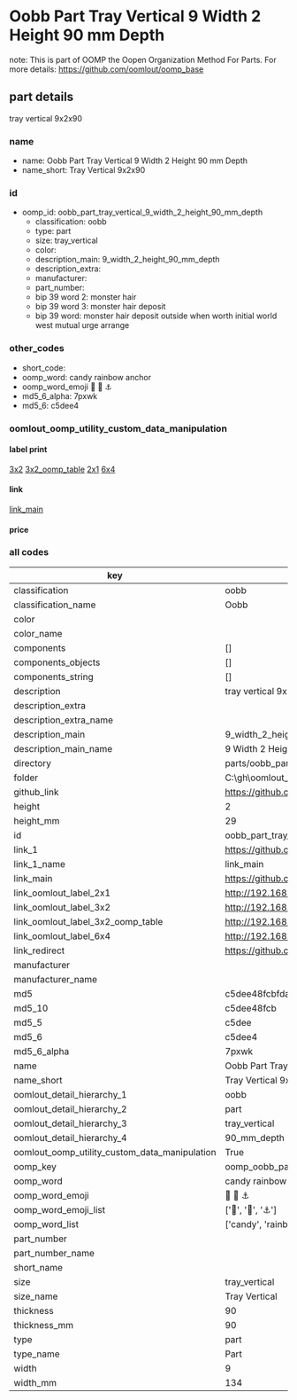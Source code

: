 # Oobb Part Tray Vertical 9 Width 2 Height 90 mm Depth  

note: This is part of OOMP the Oopen Organization Method For Parts. For more details: https://github.com/oomlout/oomp_base

##  part details
  



tray vertical 9x2x90



### name
* name: Oobb Part Tray Vertical 9 Width 2 Height 90 mm Depth
* name_short: Tray Vertical 9x2x90 
### id
* oomp_id: oobb_part_tray_vertical_9_width_2_height_90_mm_depth
  * classification: oobb
  * type: part
  * size: tray_vertical
  * color: 
  * description_main: 9_width_2_height_90_mm_depth
  * description_extra: 
  * manufacturer: 
  * part_number: 
  * bip 39 word 2: monster hair
  * bip 39 word 3: monster hair deposit
  * bip 39 word: monster hair deposit outside when worth initial world west mutual urge arrange

### other_codes
* short_code: 
* oomp_word: candy rainbow anchor
* oomp_word_emoji :candy: :rainbow: :anchor:
* md5_6_alpha: 7pxwk
* md5_6: c5dee4






### oomlout_oomp_utility_custom_data_manipulation
#### label print
[3x2](http://192.168.1.245:1112/?label=oomp%207pxwk)
[3x2_oomp_table](http://192.168.1.108:1112/?label=oomp%207pxwk)
[2x1](http://192.168.1.242:1112/?label=oomp%207pxwk)
[6x4](http://192.168.1.55:1112/?label=oomp%207pxwk)    

#### link

[link_main](https://github.com/oomlout/oomlout_oobb_version_4_generated_parts/tree/main/navigation_oomp/oobb/part/tray_vertical/9_width_2_height_90_mm_depth/part)                              

#### price







### all codes 
| key | value |  
| --- | --- |  
| classification | oobb |  
| classification_name | Oobb |  
| color |  |  
| color_name |  |  
| components | [] |  
| components_objects | [] |  
| components_string | [] |  
| description | tray vertical 9x2x90 |  
| description_extra |  |  
| description_extra_name |  |  
| description_main | 9_width_2_height_90_mm_depth |  
| description_main_name | 9 Width 2 Height 90 mm Depth |  
| directory | parts/oobb_part_tray_vertical_9_width_2_height_90_mm_depth |  
| folder | C:\gh\oomlout_oobb_version_4_generated_parts\parts\oobb_part_tray_vertical_9_width_2_height_90_mm_depth |  
| github_link | https://github.com/oomlout/oomlout_oomp_part_src/tree/main/parts/oobb_part_tray_vertical_9_width_2_height_90_mm_depth |  
| height | 2 |  
| height_mm | 29 |  
| id | oobb_part_tray_vertical_9_width_2_height_90_mm_depth |  
| link_1 | https://github.com/oomlout/oomlout_oobb_version_4_generated_parts/tree/main/navigation_oomp/oobb/part/tray_vertical/9_width_2_height_90_mm_depth/part |  
| link_1_name | link_main |  
| link_main | https://github.com/oomlout/oomlout_oobb_version_4_generated_parts/tree/main/navigation_oomp/oobb/part/tray_vertical/9_width_2_height_90_mm_depth/part |  
| link_oomlout_label_2x1 | http://192.168.1.242:1112/?label=oomp%207pxwk |  
| link_oomlout_label_3x2 | http://192.168.1.245:1112/?label=oomp%207pxwk |  
| link_oomlout_label_3x2_oomp_table | http://192.168.1.108:1112/?label=oomp%207pxwk |  
| link_oomlout_label_6x4 | http://192.168.1.55:1112/?label=oomp%207pxwk |  
| link_redirect | https://github.com/oomlout/oomlout_oobb_version_4_generated_parts/tree/main/parts/oobb_tray_vertical_09_02_90 |  
| manufacturer |  |  
| manufacturer_name |  |  
| md5 | c5dee48fcbfdae7ff7fd19d8761a147a |  
| md5_10 | c5dee48fcb |  
| md5_5 | c5dee |  
| md5_6 | c5dee4 |  
| md5_6_alpha | 7pxwk |  
| name | Oobb Part Tray Vertical 9 Width 2 Height 90 mm Depth |  
| name_short | Tray Vertical 9x2x90  |  
| oomlout_detail_hierarchy_1 | oobb |  
| oomlout_detail_hierarchy_2 | part |  
| oomlout_detail_hierarchy_3 | tray_vertical |  
| oomlout_detail_hierarchy_4 | 90_mm_depth |  
| oomlout_oomp_utility_custom_data_manipulation | True |  
| oomp_key | oomp_oobb_part_tray_vertical_9_width_2_height_90_mm_depth |  
| oomp_word | candy rainbow anchor |  
| oomp_word_emoji | :candy: :rainbow: :anchor: |  
| oomp_word_emoji_list | [':candy:', ':rainbow:', ':anchor:'] |  
| oomp_word_list | ['candy', 'rainbow', 'anchor'] |  
| part_number |  |  
| part_number_name |  |  
| short_name |  |  
| size | tray_vertical |  
| size_name | Tray Vertical |  
| thickness | 90 |  
| thickness_mm | 90 |  
| type | part |  
| type_name | Part |  
| width | 9 |  
| width_mm | 134 |  
